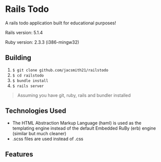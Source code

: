 # Rails Todo
A rails todo application built for educational purposes!

Rails version: 5.1.4

Ruby version: 2.3.3 (i386-mingw32)

## Building
1. `$ git clone github.com/jacsmith21/railstodo`
2. `$ cd railstodo`
3. `$ bundle install`
4. `$ rails server`

> Assuming you have git, ruby, rails and bundler installed

## Technologies Used
* The HTML Abstraction Markup Language (haml) is used as the templating engine instead of the default Embedded RuBy (erb) engine (similar but much cleaner)
* .scss files are used instead of .css

## Features
